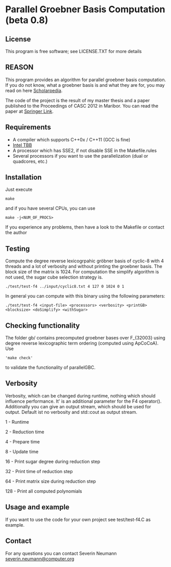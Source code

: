 Parallel Groebner Basis Computation (beta 0.8)
=======

License
-------
This program is free software; see LICENSE.TXT for more details

REASON
------
This program provides an algorithm for parallel groebner basis computation.
If you do not know, what a groebner basis is and what they are for,
you may read on here [Scholarpedia](http://www.scholarpedia.org/article/Groebner_basis).

The code of the project is the result of my master thesis and a paper published to the
Proceedings of CASC 2012 in Maribor. You can read the paper at [Springer Link](http://link.springer.com/chapter/10.1007/978-3-642-32973-9_22).


Requirements
------------
* A compiler which supports C++0x / C++11 (GCC is fine)
* [Intel TBB](http://threadingbuildingblocks.org/)
* A processor which has SSE2, if not disable SSE in the Makefile.rules
* Several processors if you want to use the parallelization (dual or quadcores, etc.)

Installation
------------
Just execute

    make

and if you have several CPUs, you can use

    make -j<NUM_OF_PROCS>

If you experience any problems, then have a look to the Makefile or 
contact the author

Testing
-------
Compute the degree reverse lexicogrpahic gröbner basis of cyclic-8 with 4 threads
and a lot of verbosity and without printing the groebner basis. The block size of
the matrix is 1024. For computation the simplify algorithm is not used, the sugar
cube selection strategy is.

    ./test/test-f4 ../input/cyclic8.txt 4 127 0 1024 0 1

In general you can compute with this binary using the following parameters:

    ./test/test-f4 <input-file> <processors> <verbosity> <printGB> <blocksize> <doSimplify> <withSugar>

Checking functionality
----------------------
The folder gb/ contains precomputed groebner bases over F_{32003} using degree reverse
lexicographic term ordering (computed using ApCoCoA). Use 

    'make check'
        
to validate the functionality of parallelGBC.

Verbosity
---------
Verbosity, which can be changed during runtime, nothing which should
influence performance. It' is an additional parameter for the F4 operator().
Additionally you can give an output stream, which should be used for output.
Default ist no verbosity and std::cout as output stream.

1 - Runtime

2 - Reduction time

4 - Prepare time

8 - Update time

16 - Print sugar degree during reduction step

32 - Print time of reduction step

64 - Print matrix size during reduction step

128 - Print all computed polynomials

Usage and example
-----------------
If you want to use the code for your own project see test/test-f4.C as example.

Contact
-------
For any questions you can contact Severin Neumann <severin.neumann@computer.org>
